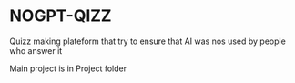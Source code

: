 # NOGPT-QIZZ
Quizz making plateform that try to ensure that AI was nos used by people who answer it

Main project is in Project folder
